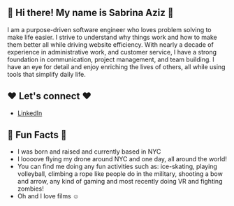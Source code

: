 ## :wave: Hi there! My name is Sabrina Aziz :wave:

I am a purpose-driven software engineer who loves problem solving to make life easier. I strive to understand why things work and how to make them better all while driving website efficiency. With nearly a decade of experience in administrative work, and customer service, I have a strong foundation in communication, project management, and team building. I have an eye for detail and enjoy enriching the lives of others, all while using tools that simplify daily life.

## :hearts: Let's connect :hearts:
- [LinkedIn](https://www.linkedin.com/in/sabrinaaziz1/)

## :palm_tree: Fun Facts :palm_tree:
-  I was born and raised and currently based in NYC 
-  I loooove flying my drone around NYC and one day, all around the world!
-  You can find me doing any fun activities such as: 
ice-skating, playing volleyball, climbing a rope like people do in the military, shooting a bow and arrow, any kind of gaming and most recently doing VR and fighting zombies!
-   Oh and I love films :relaxed:
